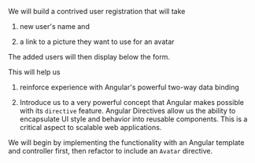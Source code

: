 We will build a contrived user registration that will take

1. new user's name and

2. a link to a picture they want to use for an avatar

The added users will then display below the form.

This will help us

1. reinforce experience with Angular's powerful two-way data binding

2. Introduce us to a very powerful concept that Angular makes possible with its `directive` feature. Angular Directives allow us the ability to encapsulate UI style and behavior into reusable components. This is a critical aspect to scalable web applications.

We will begin by implementing the functionality with an Angular template and controller first, then refactor to include an `Avatar` directive.